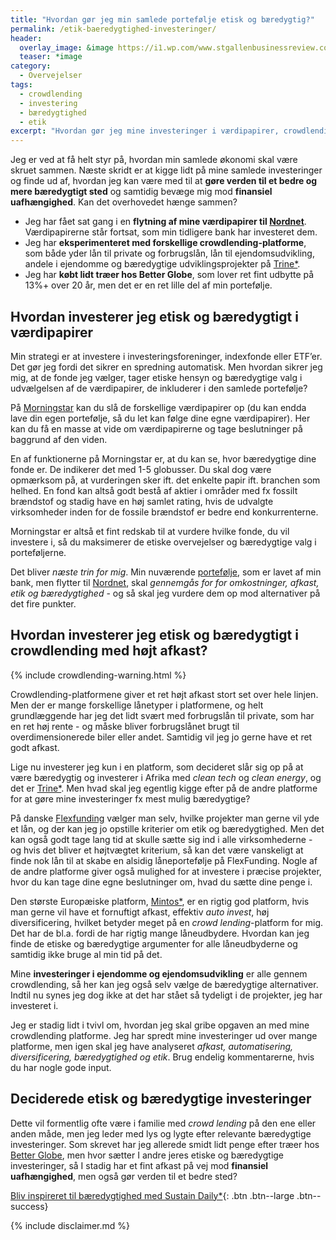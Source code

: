 ```yaml
---
title: "Hvordan gør jeg min samlede portefølje etisk og bæredygtig?"
permalink: /etik-baeredygtighed-investeringer/
header:
  overlay_image: &image https://i1.wp.com/www.stgallenbusinessreview.com/wp-content/uploads/2016/07/investment-3.jpg?fit=1600%2C1066
  teaser: *image
category:
  - Overvejelser
tags:
  - crowdlending
  - investering
  - bæredygtighed
  - etik
excerpt: "Hvordan gør jeg mine investeringer i værdipapirer, crowdlending og ejendomme etiske og bæredygtige?"
---
```


Jeg er ved at få helt styr på, hvordan min samlede økonomi skal være skruet sammen. Næste skridt er at kigge lidt på mine samlede investeringer og finde ud af, hvordan jeg kan være med til at **gøre verden til et bedre og mere bæredygtigt sted** og samtidig bevæge mig mod **finansiel uafhængighed**. Kan det overhovedet hænge sammen?

- Jeg har fået sat gang i en **flytning af mine værdipapirer til [Nordnet](/go/nordnet/)**. Værdipapirerne står fortsat, som min tidligere bank har investeret dem.
- Jeg har **eksperimenteret med forskellige crowdlending-platforme**, som både yder lån til private og forbrugslån, lån til ejendomsudvikling, andele i ejendomme og bæredygtige udviklingsprojekter på [Trine*](/go/trine/).
- Jeg har **købt lidt træer hos Better Globe**, som lover ret fint udbytte på 13%+ over 20 år, men det er en ret lille del af min portefølje.

## Hvordan investerer jeg etisk og bæredygtigt i værdipapirer

Min strategi er at investere i investeringsforeninger, indexfonde eller ETF’er. Det gør jeg fordi det sikrer en spredning automatisk. Men hvordan sikrer jeg mig, at de fonde jeg vælger, tager etiske hensyn og bæredygtige valg i udvælgelsen af de værdipapirer, de inkluderer i den samlede portefølje?

På [Morningstar](http://www.morningstar.dk/dk/) kan du slå de forskellige værdipapirer op (du kan endda lave din egen portefølje, så du let kan følge dine egne værdipapirer). Her kan du få en masse at vide om værdipapirerne og tage beslutninger på baggrund af den viden.

En af funktionerne på Morningstar er, at du kan se, hvor bæredygtige dine fonde er. De indikerer det med 1-5 globusser. Du skal dog være opmærksom på, at vurderingen sker ift. det enkelte papir ift. branchen som helhed. En fond kan altså godt bestå af aktier i områder med fx fossilt brændstof og stadig have en høj samlet rating, hvis de udvalgte virksomheder inden for de fossile brændstof er bedre end konkurrenterne.

Morningstar er altså et fint redskab til at vurdere hvilke fonde, du vil investere i, så du maksimerer de etiske overvejelser og bæredygtige valg i porteføljerne.

Det bliver _næste trin for mig_. Min nuværende [portefølje](/portfolio/), som er lavet af min bank, men flytter til [Nordnet](/go/nordnet/), skal _gennemgås for for omkostninger, afkast, etik og bæredygtighed_ - og så skal jeg vurdere dem op mod alternativer på det fire punkter.

## Hvordan investerer jeg etisk og bæredygtigt i crowdlending med højt afkast?

{% include crowdlending-warning.html %}

Crowdlending-platformene giver et ret højt afkast stort set over hele linjen. Men der er mange forskellige lånetyper i platformene, og helt grundlæggende har jeg det lidt svært med forbrugslån til private, som har en ret høj rente - og måske bliver forbrugslånet brugt til overdimensionerede biler eller andet. Samtidig vil jeg jo gerne have et ret godt afkast.

Lige nu investerer jeg kun i en platform, som decideret slår sig op på at være bæredygtig og investerer i Afrika med _clean tech_ og _clean energy_, og det er [Trine*](/go/trine/). Men hvad skal jeg egentlig kigge efter på de andre platforme for at gøre mine investeringer fx mest mulig bæredygtige?

På danske [Flexfunding](/platform/flexfunding/) vælger man selv, hvilke projekter man gerne vil yde et lån, og der kan jeg jo opstille kriterier om etik og bæredygtighed. Men det kan også godt tage lang tid at skulle sætte sig ind i alle virksomhederne - og hvis det bliver et højtvægtet kriterium, så kan det være vanskeligt at finde nok lån til at skabe en alsidig låneportefølje på FlexFunding. Nogle af de andre platforme giver også mulighed for at investere i præcise projekter, hvor du kan tage dine egne beslutninger om, hvad du sætte dine penge i.

Den største Europæiske platform, [Mintos\*](/go/mintos/), er en rigtig god platform, hvis man gerne vil have et fornuftigt afkast, effektiv _auto invest_, høj diversificering, hvilket betyder meget på en _crowd lending_-platform for mig. Det har de bl.a. fordi de har rigtig mange låneudbydere. Hvordan kan jeg finde de etiske og bæredygtige argumenter for alle låneudbyderne og samtidig ikke bruge al min tid på det.

Mine **investeringer i ejendomme og ejendomsudvikling** er alle gennem crowdlending, så her kan jeg også selv vælge de bæredygtige alternativer. Indtil nu synes jeg dog ikke at det har stået så tydeligt i de projekter, jeg har investeret i.

Jeg er stadig lidt i tvivl om, hvordan jeg skal gribe opgaven an med mine crowdlending platforme. Jeg har spredt mine investeringer ud over mange platforme, men igen skal jeg have analyseret _afkast, automatisering, diversificering, bæredygtighed og etik_. Brug endelig kommentarerne, hvis du har nogle gode input.

## Deciderede etisk og bæredygtige investeringer

Dette vil formentlig ofte være i familie med _crowd lending_ på den ene eller anden måde, men jeg leder med lys og lygte efter relevante bæredygtige investeringer. Som skrevet har jeg allerede smidt lidt penge efter træer hos [Better Globe](/go/betterglobe/), men hvor sætter I andre jeres etiske og bæredygtige investeringer, så I stadig har et fint afkast på vej mod **finansiel uafhængighed**, men også gør verden til et bedre sted?

[Bliv inspireret til bæredygtighed med Sustain Daily\*](https://www.partner-ads.com/dk/klikbanner.php?partnerid=28187&bannerid=60256){: .btn .btn--large .btn--success}

{% include disclaimer.md %}
